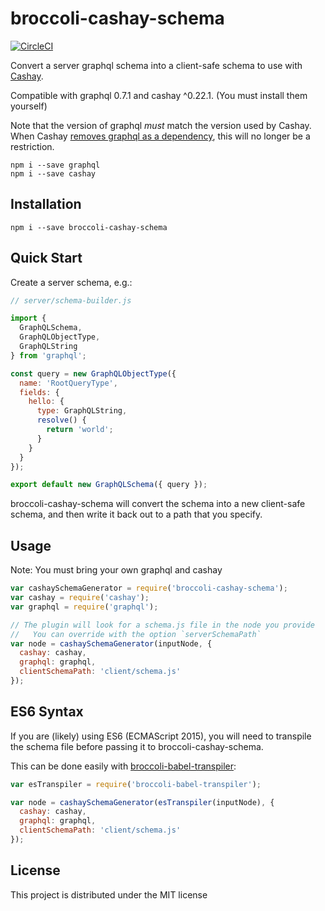 # broccoli-cashay-schema

[![CircleCI](https://circleci.com/gh/dustinfarris/broccoli-cashay-schema.svg?style=svg)](https://circleci.com/gh/dustinfarris/broccoli-cashay-schema)

Convert a server graphql schema into a client-safe schema to use with [Cashay][].

Compatible with graphql 0.7.1 and cashay ^0.22.1. (You must install them yourself)

Note that the version of graphql _must_ match the version used by Cashay.  When Cashay [removes graphql as a dependency](https://github.com/mattkrick/cashay/issues/148), this will no longer be a restriction.

```
npm i --save graphql
npm i --save cashay
```


## Installation

```
npm i --save broccoli-cashay-schema
```


## Quick Start

Create a server schema, e.g.:

```js
// server/schema-builder.js

import {
  GraphQLSchema,
  GraphQLObjectType,
  GraphQLString
} from 'graphql';

const query = new GraphQLObjectType({
  name: 'RootQueryType',
  fields: {
    hello: {
      type: GraphQLString,
      resolve() {
        return 'world';
      }
    }
  }
});

export default new GraphQLSchema({ query });
```

broccoli-cashay-schema will convert the schema into a new client-safe schema, and then write it back out to a path that you specify.


## Usage

Note: You must bring your own graphql and cashay

```js
var cashaySchemaGenerator = require('broccoli-cashay-schema');
var cashay = require('cashay');
var graphql = require('graphql');

// The plugin will look for a schema.js file in the node you provide
//   You can override with the option `serverSchemaPath`
var node = cashaySchemaGenerator(inputNode, {
  cashay: cashay,
  graphql: graphql,
  clientSchemaPath: 'client/schema.js'
});
```


## ES6 Syntax

If you are (likely) using ES6 (ECMAScript 2015), you will need to transpile the schema
file before passing it to broccoli-cashay-schema.

This can be done easily with [broccoli-babel-transpiler](https://github.com/babel/broccoli-babel-transpiler):

```js
var esTranspiler = require('broccoli-babel-transpiler');

var node = cashaySchemaGenerator(esTranspiler(inputNode), {
  cashay: cashay,
  graphql: graphql,
  clientSchemaPath: 'client/schema.js'
});
```


## License

This project is distributed under the MIT license



[Cashay]: https://github.com/mattkrick/cashay
